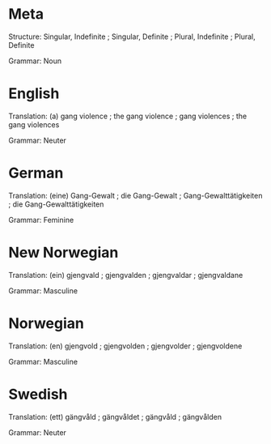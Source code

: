 Meta
====

Structure: Singular, Indefinite ; Singular, Definite ; Plural, Indefinite ; Plural, Definite

Grammar:   Noun



English
=======

Translation: (a) gang violence ; the gang violence ; gang violences ; the gang violences

Grammar:     Neuter



German
======

Translation: (eine) Gang-Gewalt ; die Gang-Gewalt ; Gang-Gewalttätigkeiten ; die Gang-Gewalttätigkeiten

Grammar:     Feminine



New Norwegian
=============

Translation: (ein) gjengvald ; gjengvalden ; gjengvaldar ; gjengvaldane

Grammar:     Masculine



Norwegian
=========

Translation: (en) gjengvold ; gjengvolden ; gjengvolder ; gjengvoldene

Grammar:     Masculine



Swedish
=======

Translation: (ett) gängvåld ; gängvåldet ; gängvåld ; gängvålden

Grammar:     Neuter
